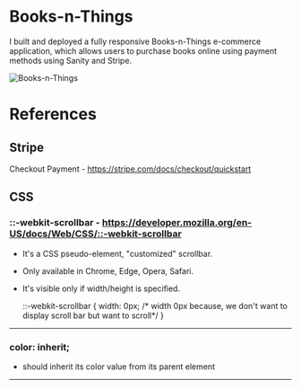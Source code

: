 # Books-n-Things

I built and deployed a fully responsive Books-n-Things e-commerce application, which allows users to purchase books online using payment methods using Sanity and Stripe.

![Books-n-Things](https://user-images.githubusercontent.com/34181144/235346423-f63bd2ae-622d-4194-9e87-4247bf695674.gif)

# References

## Stripe

Checkout Payment - https://stripe.com/docs/checkout/quickstart

## CSS

### ::-webkit-scrollbar - https://developer.mozilla.org/en-US/docs/Web/CSS/::-webkit-scrollbar

- It's a CSS pseudo-element, "customized" scrollbar.
- Only available in Chrome, Edge, Opera, Safari.
- It's visible only if width/height is specified.

	::-webkit-scrollbar {
	  width: 0px;  /* width 0px because, we don't want to display scroll bar but want to scroll*/
	}

---

### color: inherit; 

- should inherit its color value from its parent element

---
	


